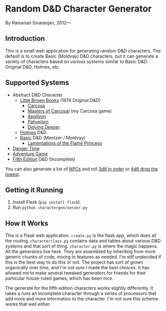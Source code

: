 # Random D&D Character Generator

By Ramanan Sivaranjan, 2012—

## Introduction

This is a small web application for generating random D&D characters. The
default is to create Basic (Moldvay) D&D characters, but it can generate a
variety of characters based on various systems similar to Basic D&D: Original
D&D, Holmes, etc.

## Supported Systems

- Abstract D&D Character
    - [Little Brown Books][lbb] (1974 Original D&D)
        - [Carcosa][]
        - [Masters of Carcosa!][moc] (my Carcosa game)
        - [Apollyon][]
        - [Pahvelorn][]
        - [Delving Deeper][dd]
    - [Holmes] D&D
    - [Basic][] D&D (Mentzer / Moldvay)
        - [Lamentations of the Flame Princess][lotfp]
- [Danger Time][dangertime]
- [Adventure Game][adventuregame]
- [Fifth Edition][5e] D&D (Incomplete)

You can also generate a list of [NPCs][] and roll [3d6 in order][3d6] or [4d6 drop the lowest][4d6].

## Getting it Running

1. Install Flask (`pip install flask`). 
2. Run `python charactergen/server.py`

## How It Works

This is a Flask web application. `create.py` is the flask app, which does all
the routing. `characterclass.py` contains data and tables about various D&D
systems and that sort of thing. `character.py` is where the magic happens. All
the generators live here. They are assembled by inheriting from more generic
chunks of code, mixing in features as needed. I'm still undecided if this is
the best way to do this or not. The project has sort of grown organically over
time, and I'm not sure I made the best choices. It has allowed me to make
several tweaked generators for friends for their particular house-ruled games,
which has been nice.

The generate for the fifth edition characters works slightly differently. It
takes a runs an incomplete character through a series of processors that add
more and more information to the character. I'm not sure this scheme works that
well either.


[lbb]: http://character.totalpartykill.ca/lbb/
[carcosa]: http://character.totalpartykill.ca/carcosa/
[moc]: http://character.totalpartykill.ca/moc/
[apollyon]: http://character.totalpartykill.ca/apollyon/
[pahvelorn]: http://character.totalpartykill.ca/pahvelorn/
[dd]: http://character.totalpartykill.ca/dd/
[holmes]: http://character.totalpartykill.ca/holmes/
[basic]: http://character.totalpartykill.ca/basic/
[lotfp]: http://character.totalpartykill.ca/lotfp/
[5e]: http://character.totalpartykill.ca/5e/
[dangertime]: http://character.totalpartykill.ca/dangertime/
[adventuregame]: http://character.totalpartykill.ca/adventuregame/
[npcs]: http://character.totalpartykill.ca/npcs/
[3d6]: http://character.totalpartykill.ca/3d6/
[4d6]: http://character.totalpartykill.ca/4d6/
